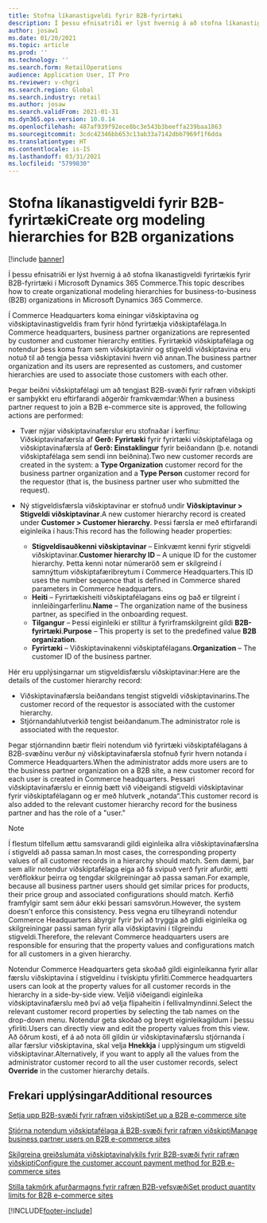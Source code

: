 ```yaml
---
title: Stofna líkanastigveldi fyrir B2B-fyrirtæki
description: Í þessu efnisatriði er lýst hvernig á að stofna líkanastigveldi fyrirtækis fyrir B2B-fyrirtæki.
author: josaw1
ms.date: 01/20/2021
ms.topic: article
ms.prod: ''
ms.technology: ''
ms.search.form: RetailOperations
audience: Application User, IT Pro
ms.reviewer: v-chgri
ms.search.region: Global
ms.search.industry: retail
ms.author: josaw
ms.search.validFrom: 2021-01-31
ms.dyn365.ops.version: 10.0.14
ms.openlocfilehash: 487af939f92ece8bc3e543b3beeffa239baa1863
ms.sourcegitcommit: 3cdc42346bb653c13ab33a7142dbb7969f1f6dda
ms.translationtype: HT
ms.contentlocale: is-IS
ms.lasthandoff: 03/31/2021
ms.locfileid: "5799830"
---
```

# <a name="create-org-modeling-hierarchies-for-b2b-organizations"></a><span data-ttu-id="0ebe8-103">Stofna líkanastigveldi fyrir B2B-fyrirtæki</span><span class="sxs-lookup"><span data-stu-id="0ebe8-103">Create org modeling hierarchies for B2B organizations</span></span>

[!include [banner](../../includes/banner.md)]

<span data-ttu-id="0ebe8-104">Í þessu efnisatriði er lýst hvernig á að stofna líkanastigveldi fyrirtækis fyrir B2B-fyrirtæki í Microsoft Dynamics 365 Commerce.</span><span class="sxs-lookup"><span data-stu-id="0ebe8-104">This topic describes how to create organizational modeling hierarchies for business-to-business (B2B) organizations in Microsoft Dynamics 365 Commerce.</span></span>

<span data-ttu-id="0ebe8-105">Í Commerce Headquarters koma einingar viðskiptavina og viðskiptavinastigveldis fram fyrir hönd fyrirtækja viðskiptafélaga.</span><span class="sxs-lookup"><span data-stu-id="0ebe8-105">In Commerce headquarters, business partner organizations are represented by customer and customer hierarchy entities.</span></span> <span data-ttu-id="0ebe8-106">Fyrirtækið viðskiptafélaga og notendur þess koma fram sem viðskiptavinir og stigveldi viðskiptavina eru notuð til að tengja þessa viðskiptavini hvern við annan.</span><span class="sxs-lookup"><span data-stu-id="0ebe8-106">The business partner organization and its users are represented as customers, and customer hierarchies are used to associate those customers with each other.</span></span>

<span data-ttu-id="0ebe8-107">Þegar beiðni viðskiptafélagi um að tengjast B2B-svæði fyrir rafræn viðskipti er samþykkt eru eftirfarandi aðgerðir framkvæmdar:</span><span class="sxs-lookup"><span data-stu-id="0ebe8-107">When a business partner request to join a B2B e-commerce site is approved, the following actions are performed:</span></span>

- <span data-ttu-id="0ebe8-108">Tvær nýjar viðskiptavinafærslur eru stofnaðar í kerfinu: Viðskiptavinafærsla af **Gerð: Fyrirtæki** fyrir fyrirtæki viðskiptafélaga og viðskiptavinafærsla af **Gerð: Einstaklingur** fyrir beiðandann (þ.e. notandi viðskiptafélaga sem sendi inn beiðnina).</span><span class="sxs-lookup"><span data-stu-id="0ebe8-108">Two new customer records are created in the system: a **Type Organization** customer record for the business partner organization and a **Type Person** customer record for the requestor (that is, the business partner user who submitted the request).</span></span>
- <span data-ttu-id="0ebe8-109">Ný stigveldisfærsla viðskiptavinar er stofnuð undir **Viðskiptavinur \> Stigveldi viðskiptavinar**.</span><span class="sxs-lookup"><span data-stu-id="0ebe8-109">A new customer hierarchy record is created under **Customer \> Customer hierarchy**.</span></span> <span data-ttu-id="0ebe8-110">Þessi færsla er með eftirfarandi eiginleika í haus:</span><span class="sxs-lookup"><span data-stu-id="0ebe8-110">This record has the following header properties:</span></span>

    - <span data-ttu-id="0ebe8-111">**Stigveldisauðkenni viðskiptavinar** – Einkvæmt kenni fyrir stigveldi viðskiptavinar.</span><span class="sxs-lookup"><span data-stu-id="0ebe8-111">**Customer hierarchy ID** – A unique ID for the customer hierarchy.</span></span> <span data-ttu-id="0ebe8-112">Þetta kenni notar númeraröð sem er skilgreind í samnýttum viðskiptafæribreytum í Commerce Headquarters.</span><span class="sxs-lookup"><span data-stu-id="0ebe8-112">This ID uses the number sequence that is defined in Commerce shared parameters in Commerce headquarters.</span></span>
    - <span data-ttu-id="0ebe8-113">**Heiti** – Fyrirtækisheiti viðskiptafélagans eins og það er tilgreint í innleiðingarferlinu.</span><span class="sxs-lookup"><span data-stu-id="0ebe8-113">**Name** – The organization name of the business partner, as specified in the onboarding request.</span></span>
    - <span data-ttu-id="0ebe8-114">**Tilgangur** – Þessi eiginleiki er stilltur á fyrirframskilgreint gildi **B2B-fyrirtæki**.</span><span class="sxs-lookup"><span data-stu-id="0ebe8-114">**Purpose** – This property is set to the predefined value **B2B organization**.</span></span>
    - <span data-ttu-id="0ebe8-115">**Fyrirtæki** – Viðskiptavinakenni viðskiptafélagans.</span><span class="sxs-lookup"><span data-stu-id="0ebe8-115">**Organization** – The customer ID of the business partner.</span></span>

<span data-ttu-id="0ebe8-116">Hér eru upplýsingarnar um stigveldisfærslu viðskiptavinar:</span><span class="sxs-lookup"><span data-stu-id="0ebe8-116">Here are the details of the customer hierarchy record:</span></span>

- <span data-ttu-id="0ebe8-117">Viðskiptavinafærsla beiðandans tengist stigveldi viðskiptavinarins.</span><span class="sxs-lookup"><span data-stu-id="0ebe8-117">The customer record of the requestor is associated with the customer hierarchy.</span></span>
- <span data-ttu-id="0ebe8-118">Stjórnandahlutverkið tengist beiðandanum.</span><span class="sxs-lookup"><span data-stu-id="0ebe8-118">The administrator role is associated with the requestor.</span></span>

<span data-ttu-id="0ebe8-119">Þegar stjórnandinn bætir fleiri notendum við fyrirtæki viðskiptafélagans á B2B-svæðinu verður ný viðskiptavinafærsla stofnuð fyrir hvern notanda í Commerce Headquarters.</span><span class="sxs-lookup"><span data-stu-id="0ebe8-119">When the administrator adds more users are to the business partner organization on a B2B site, a new customer record for each user is created in Commerce headquarters.</span></span> <span data-ttu-id="0ebe8-120">Þessari viðskiptavinafærslu er einnig bætt við viðeigandi stigveldi viðskiptavinar fyrir viðskiptafélagann og er með hlutverk „notanda“.</span><span class="sxs-lookup"><span data-stu-id="0ebe8-120">This customer record is also added to the relevant customer hierarchy record for the business partner and has the role of a "user."</span></span>

> [!NOTE]
> <span data-ttu-id="0ebe8-121">Í flestum tilfellum ættu samsvarandi gildi eiginleika allra viðskiptavinafærslna í stigveldi að passa saman.</span><span class="sxs-lookup"><span data-stu-id="0ebe8-121">In most cases, the corresponding property values of all customer records in a hierarchy should match.</span></span> <span data-ttu-id="0ebe8-122">Sem dæmi, þar sem allir notendur viðskiptafélaga eiga að fá svipuð verð fyrir afurðir, ætti verðflokkur þeirra og tengdar skilgreiningar að passa saman.</span><span class="sxs-lookup"><span data-stu-id="0ebe8-122">For example, because all business partner users should get similar prices for products, their price group and associated configurations should match.</span></span> <span data-ttu-id="0ebe8-123">Kerfið framfylgir samt sem áður ekki þessari samsvörun.</span><span class="sxs-lookup"><span data-stu-id="0ebe8-123">However, the system doesn't enforce this consistency.</span></span> <span data-ttu-id="0ebe8-124">Þess vegna eru tilheyrandi notendur Commerce Headquarters ábyrgir fyrir því að tryggja að gildi eiginleika og skilgreiningar passi saman fyrir alla viðskiptavini í tilgreindu stigveldi.</span><span class="sxs-lookup"><span data-stu-id="0ebe8-124">Therefore, the relevant Commerce headquarters users are responsible for ensuring that the property values and configurations match for all customers in a given hierarchy.</span></span>

<span data-ttu-id="0ebe8-125">Notendur Commerce Headquarters geta skoðað gildi eiginleikanna fyrir allar færslu viðskiptavina í stigveldinu í tvískiptu yfirliti.</span><span class="sxs-lookup"><span data-stu-id="0ebe8-125">Commerce headquarters users can look at the property values for all customer records in the hierarchy in a side-by-side view.</span></span> <span data-ttu-id="0ebe8-126">Veljið viðeigandi eiginleika viðskiptavinafærslu með því að velja flipaheitin í fellivalmyndinni.</span><span class="sxs-lookup"><span data-stu-id="0ebe8-126">Select the relevant customer record properties by selecting the tab names on the drop-down menu.</span></span> <span data-ttu-id="0ebe8-127">Notendur geta skoðað og breytt eiginleikagildum í þessu yfirliti.</span><span class="sxs-lookup"><span data-stu-id="0ebe8-127">Users can directly view and edit the property values from this view.</span></span> <span data-ttu-id="0ebe8-128">Að öðrum kosti, ef á að nota öll gildin úr viðskiptavinafærslu stjórnanda í allar færslur viðskiptavina, skal velja **Hnekkja** í upplýsingum um stigveldi viðskiptavinar.</span><span class="sxs-lookup"><span data-stu-id="0ebe8-128">Alternatively, if you want to apply all the values from the administrator customer record to all the user customer records, select **Override** in the customer hierarchy details.</span></span>

## <a name="additional-resources"></a><span data-ttu-id="0ebe8-129">Frekari upplýsingar</span><span class="sxs-lookup"><span data-stu-id="0ebe8-129">Additional resources</span></span>

[<span data-ttu-id="0ebe8-130">Setja upp B2B-svæði fyrir rafræn viðskipti</span><span class="sxs-lookup"><span data-stu-id="0ebe8-130">Set up a B2B e-commerce site</span></span>](set-up-b2b-site.md)

[<span data-ttu-id="0ebe8-131">Stjórna notendum viðskiptafélaga á B2B-svæði fyrir rafræn viðskipti</span><span class="sxs-lookup"><span data-stu-id="0ebe8-131">Manage business partner users on B2B e-commerce sites</span></span>](manage-b2b-users.md)

[<span data-ttu-id="0ebe8-132">Skilgreina greiðslumáta viðskiptavinalykils fyrir B2B-svæði fyrir rafræn viðskipti</span><span class="sxs-lookup"><span data-stu-id="0ebe8-132">Configure the customer account payment method for B2B e-commerce sites</span></span>](payment-method.md)

[<span data-ttu-id="0ebe8-133">Stilla takmörk afurðarmagns fyrir rafræn B2B-vefsvæði</span><span class="sxs-lookup"><span data-stu-id="0ebe8-133">Set product quantity limits for B2B e-commerce sites</span></span>](quantity-limits.md)


[!INCLUDE[footer-include](../../includes/footer-banner.md)]